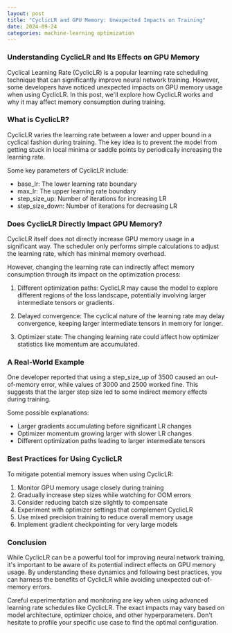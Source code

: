 ```yaml
---
layout: post
title: "CyclicLR and GPU Memory: Unexpected Impacts on Training"
date: 2024-09-24
categories: machine-learning optimization
---
```

### Understanding CyclicLR and Its Effects on GPU Memory

Cyclical Learning Rate (CyclicLR) is a popular learning rate scheduling technique that can significantly improve neural network training. However, some developers have noticed unexpected impacts on GPU memory usage when using CyclicLR. In this post, we'll explore how CyclicLR works and why it may affect memory consumption during training.

### What is CyclicLR?

CyclicLR varies the learning rate between a lower and upper bound in a cyclical fashion during training. The key idea is to prevent the model from getting stuck in local minima or saddle points by periodically increasing the learning rate. 

Some key parameters of CyclicLR include:

- base_lr: The lower learning rate boundary
- max_lr: The upper learning rate boundary  
- step_size_up: Number of iterations for increasing LR
- step_size_down: Number of iterations for decreasing LR

### Does CyclicLR Directly Impact GPU Memory?

CyclicLR itself does not directly increase GPU memory usage in a significant way. The scheduler only performs simple calculations to adjust the learning rate, which has minimal memory overhead.

However, changing the learning rate can indirectly affect memory consumption through its impact on the optimization process:

1. Different optimization paths: CyclicLR may cause the model to explore different regions of the loss landscape, potentially involving larger intermediate tensors or gradients.

2. Delayed convergence: The cyclical nature of the learning rate may delay convergence, keeping larger intermediate tensors in memory for longer.

3. Optimizer state: The changing learning rate could affect how optimizer statistics like momentum are accumulated.

### A Real-World Example

One developer reported that using a step_size_up of 3500 caused an out-of-memory error, while values of 3000 and 2500 worked fine. This suggests that the larger step size led to some indirect memory effects during training.

Some possible explanations:

- Larger gradients accumulating before significant LR changes
- Optimizer momentum growing larger with slower LR changes  
- Different optimization paths leading to larger intermediate tensors

### Best Practices for Using CyclicLR

To mitigate potential memory issues when using CyclicLR:

1. Monitor GPU memory usage closely during training
2. Gradually increase step sizes while watching for OOM errors
3. Consider reducing batch size slightly to compensate  
4. Experiment with optimizer settings that complement CyclicLR
5. Use mixed precision training to reduce overall memory usage
6. Implement gradient checkpointing for very large models

### Conclusion

While CyclicLR can be a powerful tool for improving neural network training, it's important to be aware of its potential indirect effects on GPU memory usage. By understanding these dynamics and following best practices, you can harness the benefits of CyclicLR while avoiding unexpected out-of-memory errors.

Careful experimentation and monitoring are key when using advanced learning rate schedules like CyclicLR. The exact impacts may vary based on model architecture, optimizer choice, and other hyperparameters. Don't hesitate to profile your specific use case to find the optimal configuration.

